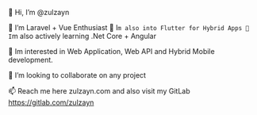 👋 Hi, I’m @zulzayn

👀 I’m Laravel + Vue Enthusiast 
👀 I`m also into Flutter for Hybrid Apps
👀 I`m also actively learning .Net Core + Angular

🌱 Im interested in Web Application, Web API and Hybrid Mobile development. 

💞️ I’m looking to collaborate on any project

📫 Reach me here zulzayn.com and also visit my GitLab https://gitlab.com/zulzayn

<!---
zulzayn/zulzayn is a ✨ special ✨ repository because its `README.md` (this file) appears on your GitHub profile.
You can click the Preview link to take a look at your changes.
--->
